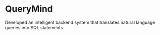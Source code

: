 # QueryMind
Developed an intelligent backend system that translates natural language queries into SQL statements
